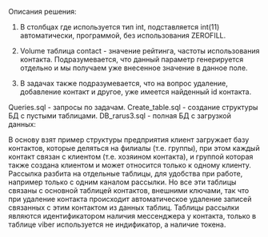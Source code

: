 Описания решения:

1. В столбцах где используется тип int, подставляется int(11) автоматически, программой, без использования ZEROFILL.

2. Volume таблица contact - значение рейтинга, частоты использования контакта. Подразумевается, что данный параметр генерируется отдельно и мы получаем уже внесенное значение в данное поле.

3. В задачах также подразумевается, что на вопрос удаление, добавление контакт и другое, уже имеется найденный id контакта.

Queries.sql - запросы по задачам.
Create_table.sql - создание структуры БД с пустыми таблицами.
DB_rarus3.sql - полная БД с загрузкой данных:

  В основу взят пример структуры предприятия клиент загружает базу контактов, которые деляться на филиалы (т.е. группы), при этом каждый контакт связан с клиентом (т.е. хозяином контакта), и группой которая также создана клиентом и может относится только к одному клиенту.
  Рассылка разбита на отдельные таблицы, для удобства при работе, например только с одним каналом рассылки. Но все эти таблицы связаны с основной таблицей контактов, внешними ключами, так что при удаление контакта происходит автоматическое удаление записей связанных с этим контактом из данных таблиц. 
  Таблицы рассылки являются идентификатором наличия мессенджера у контакта, только в таблице viber используется не индификатор, а наличие токена.

